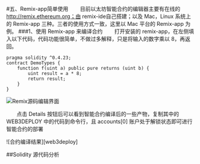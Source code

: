 #五、Remix-app简单使用
&nbsp;&nbsp;&nbsp;&nbsp;&nbsp;&nbsp;&nbsp;目前以太坊智能合约的编辑器主要有在线的 http://remix.ethereum.org；由 remix-ide自己搭建；以及 Mac，Linux 系统上的 Remix-app 三种。三者的使用方式一致，这里以 Mac 平台的 Remix-app 为例。
###1、使用 Remix-app 来编译合约
&nbsp;&nbsp;&nbsp;&nbsp;&nbsp;&nbsp;&nbsp;打开安装的 remix-app，在左侧填入以下代码，代码功能很简单，不做过多解释，只是将输入的数字乘以 8，再返回。

```
pragma solidity ^0.4.23;
contract DemoTypes {
    function f(uint a) public pure returns (uint b) {
        uint result = a * 8;
        return result;
    }
}
```

![Remix源码编辑界面][remix-source-code]

&nbsp;&nbsp;&nbsp;&nbsp;&nbsp;&nbsp;&nbsp;点击 Details 按钮后可以看到智能合约编译后的一些产物，复制其中的 WEB3DEPLOY 中的代码到命令行，且 accounts[0] 账户处于解锁状态即可进行智能合约的部署

![合约编译结果][web3deploy]

##Solidity 源代码分析

&nbsp;&nbsp;&nbsp;&nbsp;&nbsp;&nbsp;&nbsp;
&nbsp;&nbsp;&nbsp;&nbsp;&nbsp;&nbsp;&nbsp;
&nbsp;&nbsp;&nbsp;&nbsp;&nbsp;&nbsp;&nbsp;
&nbsp;&nbsp;&nbsp;&nbsp;&nbsp;&nbsp;&nbsp;
&nbsp;&nbsp;&nbsp;&nbsp;&nbsp;&nbsp;&nbsp;
&nbsp;&nbsp;&nbsp;&nbsp;&nbsp;&nbsp;&nbsp;
&nbsp;&nbsp;&nbsp;&nbsp;&nbsp;&nbsp;&nbsp;
&nbsp;&nbsp;&nbsp;&nbsp;&nbsp;&nbsp;&nbsp;
&nbsp;&nbsp;&nbsp;&nbsp;&nbsp;&nbsp;&nbsp;
&nbsp;&nbsp;&nbsp;&nbsp;&nbsp;&nbsp;&nbsp;
&nbsp;&nbsp;&nbsp;&nbsp;&nbsp;&nbsp;&nbsp;
&nbsp;&nbsp;&nbsp;&nbsp;&nbsp;&nbsp;&nbsp;
&nbsp;&nbsp;&nbsp;&nbsp;&nbsp;&nbsp;&nbsp;
&nbsp;&nbsp;&nbsp;&nbsp;&nbsp;&nbsp;&nbsp;
&nbsp;&nbsp;&nbsp;&nbsp;&nbsp;&nbsp;&nbsp;
&nbsp;&nbsp;&nbsp;&nbsp;&nbsp;&nbsp;&nbsp;
&nbsp;&nbsp;&nbsp;&nbsp;&nbsp;&nbsp;&nbsp;
&nbsp;&nbsp;&nbsp;&nbsp;&nbsp;&nbsp;&nbsp;
&nbsp;&nbsp;&nbsp;&nbsp;&nbsp;&nbsp;&nbsp;
&nbsp;&nbsp;&nbsp;&nbsp;&nbsp;&nbsp;&nbsp;
&nbsp;&nbsp;&nbsp;&nbsp;&nbsp;&nbsp;&nbsp;
&nbsp;&nbsp;&nbsp;&nbsp;&nbsp;&nbsp;&nbsp;
&nbsp;&nbsp;&nbsp;&nbsp;&nbsp;&nbsp;&nbsp;
&nbsp;&nbsp;&nbsp;&nbsp;&nbsp;&nbsp;&nbsp;
&nbsp;&nbsp;&nbsp;&nbsp;&nbsp;&nbsp;&nbsp;
&nbsp;&nbsp;&nbsp;&nbsp;&nbsp;&nbsp;&nbsp;
&nbsp;&nbsp;&nbsp;&nbsp;&nbsp;&nbsp;&nbsp;
&nbsp;&nbsp;&nbsp;&nbsp;&nbsp;&nbsp;&nbsp;
&nbsp;&nbsp;&nbsp;&nbsp;&nbsp;&nbsp;&nbsp;
&nbsp;&nbsp;&nbsp;&nbsp;&nbsp;&nbsp;&nbsp;
&nbsp;&nbsp;&nbsp;&nbsp;&nbsp;&nbsp;&nbsp;
&nbsp;&nbsp;&nbsp;&nbsp;&nbsp;&nbsp;&nbsp;


[remix-source-code]:
[web3deploy]:













